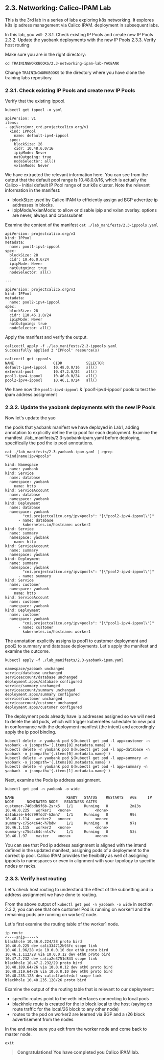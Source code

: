 ## 2.3. Networking: Calico-IPAM Lab

This is the 3rd lab in a series of labs exploring k8s networking. It explores k8s ip adress management via Calico IPAM. deployment in subsequent labs.

In this lab, you will:
2.3.1. Check existing IP Pools  and create new IP Pools 
2.3.2. Update the yaobank deployments with the new IP Pools
2.3.3. Verify host routing

Make sure you are in the right directory:

`cd TRAININGWORKBOOKS/2.3-networking-ipam-lab-YAOBANK`

Change `TRAININGWORKBOOKS` to the directory where you have clone the training labs repository.

### 2.3.1. Check existing IP Pools  and create new IP Pools

Verify that the existing ippool.

```
kubectl get ippool -o yaml
```

```
apiVersion: v1
items:
- apiVersion: crd.projectcalico.org/v1
  kind: IPPool
    name: default-ipv4-ippool
  spec:
    blockSize: 26
    cidr: 10.48.0.0/16
    ipipMode: Never
    natOutgoing: true
    nodeSelector: all()
    vxlanMode: Never
```
We have extracted the relevant information here. You can see from the output that the default pool range is 10.48.0.0/16, which is actually the Calico - Initial default IP Pool range of our k8s cluster.
Note the relevant information in the manifest:

* blockSize: used by Calico IPAM to efficiently assign ad BGP advertize ip addresses in blocks. 
* ipipMode/vxlanMode: to allow or disable ipip and vxlan overlay. options are never, always and crosssubnet


Examine the content of the manifest `cat ./lab_manifests/2.3-ippools.yaml`

```
apiVersion: projectcalico.org/v3
kind: IPPool
metadata:
  name: pool1-ipv4-ippool
spec:
  blockSize: 28
  cidr: 10.46.0.0/24
  ipipMode: Never
  natOutgoing: true
  nodeSelector: all()

---

apiVersion: projectcalico.org/v3
kind: IPPool
metadata:
  name: pool2-ipv4-ippool
spec:
  blockSize: 28
  cidr: 110.46.1.0/24
  ipipMode: Never
  natOutgoing: true
  nodeSelector: all()
```

Apply the manifest and verify the output.

```
calicoctl apply -f ./lab_manifests/2.3-ippools.yaml 
Successfully applied 2 'IPPool' resource(s)
```

```
calicoctl get ippools
NAME                  CIDR           SELECTOR   
default-ipv4-ippool   10.48.0.0/16   all()      
external-pool         10.47.2.0/24   all()      
pool1-ipv4-ippool     10.46.0.0/24   all()      
pool2-ipv4-ippool     10.46.1.0/24   all()    
```

We have now the `pool1-ipv4-ippool` & `pool1-ipv4-ippool' pools to test the ipam address assignment

### 2.3.2. Update the yaobank deployments with the new IP Pools

Now let's update the yao

 the pools that yaobank manifest we have deployed in Lab1, adding annotation to explicitly define the ip pool for each deployment. Examine the manifest ./lab_manifests/2.3-yaobank-ipam.yaml before deploying, specifically the pod the ip pool  annotations.

```
cat ./lab_manifests/2.3-yaobank-ipam.yaml | egrep "kind|name|ipv4pools"
```

```
kind: Namespace
  name: yaobank
kind: Service
  name: database
  namespace: yaobank
    name: http
kind: ServiceAccount
  name: database
  namespace: yaobank
kind: Deployment
  name: database
  namespace: yaobank
        "cni.projectcalico.org/ipv4pools": "[\"pool2-ipv4-ippool\"]"
      - name: database
        kubernetes.io/hostname: worker2
kind: Service
  name: summary
  namespace: yaobank
    name: http
kind: ServiceAccount
  name: summary
  namespace: yaobank
kind: Deployment
  name: summary
  namespace: yaobank
        "cni.projectcalico.org/ipv4pools": "[\"pool2-ipv4-ippool\"]"
      - name: summary
kind: Service
  name: customer
  namespace: yaobank
    name: http
kind: ServiceAccount
  name: customer
  namespace: yaobank
kind: Deployment
  name: customer
  namespace: yaobank
        "cni.projectcalico.org/ipv4pools": "[\"pool1-ipv4-ippool\"]"
      - name: customer
        kubernetes.io/hostname: worker1
```

The annotation explicitly assigns ip pool1 to customer deployment and pool2 to summary and database deployments. Let's apply the manifest and examine the outcome.

```
kubectl apply -f ./lab_manifests/2.3-yaobank-ipam.yaml 

namespace/yaobank unchanged
service/database unchanged
serviceaccount/database unchanged
deployment.apps/database configured
service/summary unchanged
serviceaccount/summary unchanged
deployment.apps/summary configured
service/customer unchanged
serviceaccount/customer unchanged
deployment.apps/customer configured
```

The deployment pods already have ip addresses assigned so we will need to delete the old pods, which will trigger kubernetes scheduler to new pod in conformance with the deployment manifest (the intent) and accordingly apply the ip pool binding.

```
kubectl delete -n yaobank pod $(kubectl get pod -l app=customer -n yaobank -o jsonpath='{.items[0].metadata.name}')
kubectl delete -n yaobank pod $(kubectl get pod -l app=database -n yaobank -o jsonpath='{.items[0].metadata.name}')
kubectl delete -n yaobank pod $(kubectl get pod -l app=summary -n yaobank -o jsonpath='{.items[0].metadata.name}')
kubectl delete -n yaobank pod $(kubectl get pod -l app=summary -n yaobank -o jsonpath='{.items[1].metadata.name}')
```



Next, examine the Pods ip address assignment.

```
kubectl get pod -n yaobank -o wide

NAME                        READY   STATUS    RESTARTS   AGE     IP            NODE      NOMINATED NODE   READINESS GATES
customer-746bdb9f6b-2srx5   1/1     Running   0          2m13s   10.46.0.225   worker1   <none>           <none>
database-64c799fdd7-h2mh7   1/1     Running   0          99s     10.46.1.114   worker2   <none>           <none>
summary-c75c4c64c-h7bdw     1/1     Running   0          97s     10.46.1.115   worker2   <none>           <none>
summary-c75c4c64c-nls7v     1/1     Running   0          53s     10.46.1.97    master    <none>           <none>

```
You can see that Pod ip address assignment is aligned with the intend defined in the updated manifest, assigning pods of a deployment to the correct ip pool.  Calico IPAM provides the flexibility as well of assigning ippools to namespaces or even in alignment with your topology to specific nodes or racks.

### 2.3.3. Verify host routing

Let's check host routing to understand the effect of the subnetting and ip address assignment we have done to routing.

From the above output of `kubectl get pod -n yaobank -o wide` in section 2.3.2, you can see that one customer Pod is running on worker1 and the remaining pods are running on worker2 node. 

Let's first examine the routing table of the worker1 node.

```
ip route
<----snip----->
blackhole 10.46.0.224/28 proto bird 
10.46.0.225 dev cali334712b93fc scope link 
10.46.1.96/28 via 10.0.0.10 dev eth0 proto bird 
10.46.1.112/28 via 10.0.0.12 dev eth0 proto bird 
10.47.2.232 dev calia2e3751d843 scope link 
blackhole 10.47.2.232/29 proto bird 
10.48.189.64/26 via 10.0.0.12 dev eth0 proto bird 
10.48.219.64/26 via 10.0.0.10 dev eth0 proto bird 
10.48.235.128 dev calic1faebfe4cf scope link 
blackhole 10.48.235.128/26 proto bird 
```

Examine the output of the routing table that is relevant to our deployment:
* specific routes point to the veth interfaces connecting to local pods
* blackhole route is created for the ip block local to the host (saying do route traffic for the local/26 block to any other node)
* routes to the pod on worker2 are learned via BGP and a /26 block advertisement from the nodes

In the end make sure you exit from the worker node and come back to master node.

```
exit
```


> __Congratulations! You have completed you Calico IPAM lab.__ 
